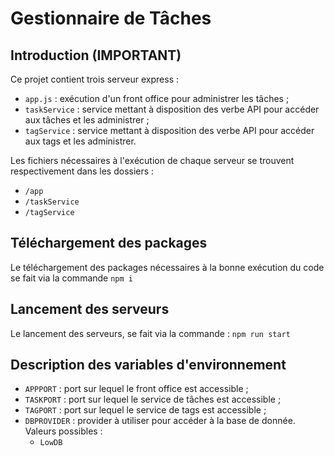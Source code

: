 # Gestionnaire de Tâches

## Introduction (IMPORTANT)
Ce projet contient trois serveur express :
* `app.js` : exécution d'un front office pour administrer les tâches ;
* `taskService` : service mettant à disposition des verbe API pour accéder aux tâches et les administrer ;
* `tagService` : service mettant à disposition des verbe API pour accéder aux tags et les administrer.

Les fichiers nécessaires à l'exécution de chaque serveur se trouvent respectivement dans les dossiers :
* `/app`
* `/taskService`
* `/tagService`

## Téléchargement des packages
Le téléchargement des packages nécessaires à la bonne exécution du code se fait via la commande `npm i`

## Lancement des serveurs
Le lancement des serveurs, se fait via la commande : `npm run start`

## Description des variables d'environnement
* `APPPORT` : port sur lequel le front office est accessible ;
* `TASKPORT` : port sur lequel le service de tâches est accessible ;
* `TAGPORT` : port sur lequel le service de tags est accessible ;
* `DBPROVIDER` : provider à utiliser pour accéder à la base de donnée. Valeurs possibles :
    * `LowDB`